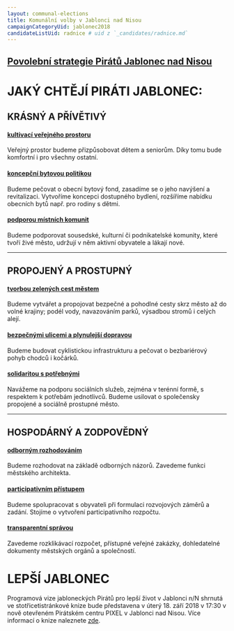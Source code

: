 ```yaml
---
layout: communal-elections
title: Komunální volby v Jablonci nad Nisou
campaignCategoryUid: jablonec2018
candidateListUid: radnice # uid z `_candidates/radnice.md`
---
```

<!---
<div class="pce-im-teaser-big">
    <a href="/komunalni-volby/mapa-zameru/" title="Interaktivní mapa pirátských plánů" class="pce-im-teaser-big__wrap" style="background: url({% asset 'intention-map/intention-map-background.jpg' magick:resize='1122x' magick:crop='1122x300+0+0' magick:gravity='center' @path %}) center no-repeat;">
        <h1 class="pce-im-teaser-big__headline">
            <span class="pce-im-teaser-big__headline-caption">Interaktivní mapa pirátských záměrů</span>
            <div href="{{ '/komunalni-volby/mapa-zameru/' | relative_url }}" class="button pce-im-teaser-big__headline-button">Zobrazit</div>
        </h1>
    </a>
</div>
--->

## [Povolební strategie Pirátů Jablonec nad Nisou](/komunalni-volby/povolebni-strategie/)

# JAKÝ CHTĚJÍ PIRÁTI JABLONEC:

## KRÁSNÝ A PŘÍVĚTIVÝ

#### [kultivací veřejného prostoru](/komunalni-volby/program/jablonec2018/jablonec-krasny-a-privetivy#kultivací-veřejného-prostoru)
Veřejný prostor budeme přizpůsobovat dětem a seniorům. Díky tomu bude komfortní i pro všechny ostatní.

#### [koncepční bytovou politikou](/komunalni-volby/program/jablonec2018/jablonec-krasny-a-privetivy#koncepční-bytovou-politikou)
Budeme pečovat o obecní bytový fond, zasadíme se o jeho navýšení a revitalizaci. Vytvoříme koncepci dostupného bydlení, rozšíříme nabídku obecních bytů např. pro rodiny s dětmi.

#### [podporou místních komunit](/komunalni-volby/program/jablonec2018/jablonec-krasny-a-privetivy#podporou-místních-komunit)
Budeme podporovat sousedské, kulturní či podnikatelské komunity, které tvoří živé město, udržují v něm aktivní obyvatele a lákají nové.

---

## PROPOJENÝ A PROSTUPNÝ

#### [tvorbou zelených cest městem](/komunalni-volby/program/jablonec2018/jablonec-propojeny-a-prostupny#tvorbou-zelených-cest-městem)
Budeme vytvářet a propojovat bezpečné a pohodlné cesty skrz město až do volné krajiny; podél vody, navazováním parků, výsadbou stromů i celých alejí.

#### [bezpečnými ulicemi a plynulejší dopravou](/komunalni-volby/program/jablonec2018/jablonec-propojeny-a-prostupny#bezpečnými-ulicemi-a-plynulejší-dopravou)
Budeme budovat cyklistickou infrastrukturu a pečovat o bezbariérový pohyb chodců i kočárků.

#### [solidaritou s potřebnými](/komunalni-volby/program/jablonec2018/jablonec-propojeny-a-prostupny#solidaritou-s-potřebnými)
Navážeme na podporu sociálních služeb, zejména v terénní formě, s respektem k potřebám jednotlivců. Budeme usilovat o společensky propojené a sociálně prostupné město.

---

## HOSPODÁRNÝ A ZODPOVĚDNÝ

#### [odborným rozhodováním](/komunalni-volby/program/jablonec2018/jablonec-hospodarny-a-zodpovedny#odborným-rozhodováním)
Budeme rozhodovat na základě odborných názorů. Zavedeme funkci městského architekta. 

#### [participativním přístupem](/komunalni-volby/program/jablonec2018/jablonec-hospodarny-a-zodpovedny#participativním-přístupem)
Budeme spolupracovat s obyvateli při formulaci rozvojových záměrů a zadání. Stojíme o vytvoření participativního rozpočtu.

#### [transparentní správou](/komunalni-volby/program/jablonec2018/jablonec-hospodarny-a-zodpovedny#transparentní-správou)
Zavedeme rozklikávací rozpočet, přístupné veřejné zakázky, dohledatelné dokumenty městských orgánů a společností.

# LEPŠÍ JABLONEC

Programová vize jabloneckých Pirátů pro lepší život v Jablonci n/N shrnutá ve stotřicetistránkové knize bude představena v úterý 18. září 2018 v 17:30 v nově otevřeném Pirátském centru PIXEL v Jablonci nad Nisou.
Více informací o knize naleznete [zde](/lepsi-jablonec/).
